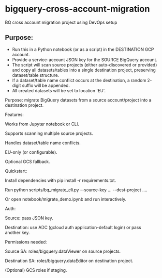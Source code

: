 # bigquery-cross-account-migration
BQ cross account migration project using DevOps setup



## Purpose:
- Run this in a Python notebook (or as a script) in the DESTINATION GCP account.
- Provide a service-account JSON key for the SOURCE BigQuery account.
- The script will scan source projects (either auto-discovered or provided) and copy all datasets/tables
into a single destination project, preserving dataset/table structure.
- If a dataset/table name conflict occurs at the destination, a random 2-digit suffix will be appended.
- All created datasets will be set to location 'EU'.




Purpose: migrate BigQuery datasets from a source account/project into a destination project.

Features:

Works from Jupyter notebook or CLI.

Supports scanning multiple source projects.

Handles dataset/table name conflicts.

EU-only (or configurable).

Optional GCS fallback.

Quickstart:

Install dependencies with pip install -r requirements.txt.

Run python scripts/bq_migrate_cli.py --source-key ... --dest-project ....

Or open notebook/migrate_demo.ipynb and run interactively.

Auth:

Source: pass JSON key.

Destination: use ADC (gcloud auth application-default login) or pass another key.

Permissions needed:

Source SA: roles/bigquery.dataViewer on source projects.

Destination SA: roles/bigquery.dataEditor on destination project.

(Optional) GCS roles if staging.